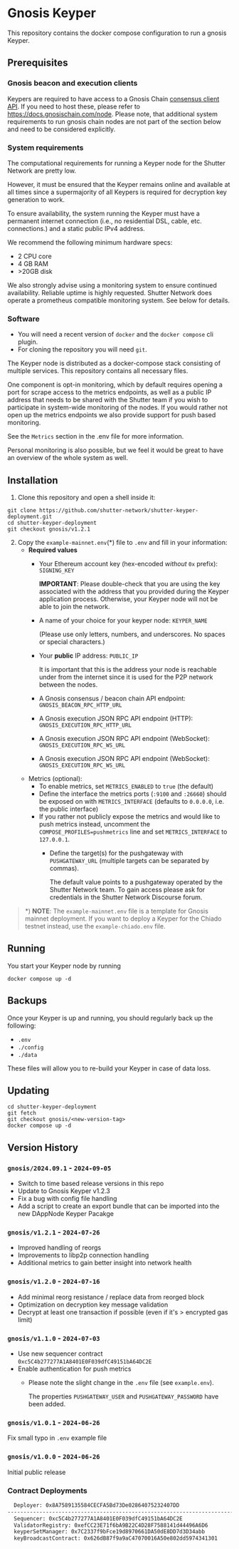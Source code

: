 # Gnosis Keyper

This repository contains the docker compose configuration to run a gnosis Keyper.

## Prerequisites

### Gnosis beacon and execution clients

Keypers are required to have access to a Gnosis Chain [consensus client API](https://ethereum.github.io/beacon-APIs/).
If you need to host these, please refer to https://docs.gnosischain.com/node. Please note, that additional system requirements to run gnosis chain nodes
are not part of the section below and need to be considered explicitly.

### System requirements

The computational requirements for running a Keyper node for the Shutter Network are pretty low.

However, it must be ensured that the Keyper remains online and available at all times since a supermajority of all Keypers is required for decryption key generation to work.

To ensure availability, the system running the Keyper must have a permanent internet connection (i.e., no residential DSL, cable, etc. connections.) and a static public IPv4 address.

We recommend the following minimum hardware specs:

- 2 CPU core
- 4 GB RAM
- \>20GB disk

We also strongly advise using a monitoring system to ensure continued availability. Reliable uptime is highly requested.
Shutter Network does operate a prometheus compatible monitoring system. See below for details.

### Software

- You will need a recent version of `docker` and the `docker compose` cli plugin. 
- For cloning the repository you will need `git`.

The Keyper node is distributed as a docker-compose stack consisting of multiple services. This repository contains all necessary files.

One component is opt-in monitoring, which by default requires opening a port for scrape access to the metrics endpoints, 
as well as a public IP address that needs to be shared with the Shutter team if you wish to participate in system-wide 
monitoring of the nodes.
If you would rather not open up the metrics endpoints we also provide support for push based monitoring.

See the `Metrics` section in the .env file for more information.

Personal monitoring is also possible, but we feel it would be great to have an overview of the whole system as well.


## Installation

1. Clone this repository and open a shell inside it:

```shell
git clone https://github.com/shutter-network/shutter-keyper-deployment.git
cd shutter-keyper-deployment
git checkout gnosis/v1.2.1
```

2. Copy the `example-mainnet.env`(*) file to `.env` and fill in your information:
   - **Required values**
     - Your Ethereum account key (hex-encoded *without* `0x` prefix): `SIGNING_KEY`

       **IMPORTANT**: Please double-check that you are using the key associated with the address that you provided during the Keyper application process. Otherwise, your Keyper node will not be able to join the network.
     - A name of your choice for your keyper node: `KEYPER_NAME`

       (Please use only letters, numbers, and underscores. No spaces or special characters.)
     - Your **public** IP address: `PUBLIC_IP`

       It is important that this is the address your node is reachable under from the internet since it is used for the P2P network between the nodes.
     - A Gnosis consensus / beacon chain API endpoint: `GNOSIS_BEACON_RPC_HTTP_URL`
     - A Gnosis execution JSON RPC API endpoint (HTTP): `GNOSIS_EXECUTION_RPC_HTTP_URL`
     - A Gnosis execution JSON RPC API endpoint (WebSocket): `GNOSIS_EXECUTION_RPC_WS_URL`
     - A Gnosis execution JSON RPC API endpoint (WebSocket): `GNOSIS_EXECUTION_RPC_WS_URL`
   - Metrics (optional):
     - To enable metrics, set `METRICS_ENABLED` to `true` (the default)
     - Define the interface the metrics ports (`:9100` and `:26660`) should be exposed on with `METRICS_INTERFACE` (defaults to `0.0.0.0`, i.e. the public interface)
     - If you rather not publicly expose the metrics and would like to push metrics instead, uncomment the `COMPOSE_PROFILES=pushmetrics` line and set `METRICS_INTERFACE` to `127.0.0.1`.
       - Define the target(s) for the pushgateway with `PUSHGATEWAY_URL` (multiple targets can be separated by commas).
         
         The default value points to a pushgateway operated by the Shutter Network team. To gain access please ask for credentials in the Shutter Network Discourse forum.     

> *) **NOTE**: The `example-mainnet.env` file is a template for Gnosis mainnet deployment. If you want to deploy a Keyper for the Chiado testnet instead, use the `example-chiado.env` file.

## Running

You start your Keyper node by running

```
docker compose up -d
```

## Backups

Once your Keyper is up and running, you should regularly back up the following:

- `.env`
- `./config`
- `./data`

These files will allow you to re-build your Keyper in case of data loss.

## Updating

```shell
cd shutter-keyper-deployment
git fetch
git checkout gnosis/<new-version-tag>
docker compose up -d
```

## Version History

### `gnosis/2024.09.1` - `2024-09-05`
- Switch to time based release versions in this repo
- Update to Gnosis Keyper v1.2.3
- Fix a bug with config file handling
- Add a script to create an export bundle that can be imported into the new DAppNode Keyper Pacakge

### `gnosis/v1.2.1` - `2024-07-26`
- Improved handling of reorgs
- Improvements to libp2p connection handling
- Additional metrics to gain better insight into network health  

### `gnosis/v1.2.0` - `2024-07-16`
- Add minimal reorg resistance / replace data from reorged block
- Optimization on decryption key message validation
- Decrypt at least one transaction if possible (even if it's > encrypted gas limit)

### `gnosis/v1.1.0` - `2024-07-03`
- Use new sequencer contract `0xc5C4b277277A1A8401E0F039dfC49151bA64DC2E`
- Enable authentication for push metrics
  - Please note the slight change in the `.env` file (see `example.env`). 

    The properties `PUSHGATEWAY_USER` and `PUSHGATEWAY_PASSWORD` have been added.

### `gnosis/v1.0.1` - `2024-06-26`
Fix small typo in `.env` example file

### `gnosis/v1.0.0` - `2024-06-26`
Initial public release

### Contract Deployments
```txt
  Deployer: 0x8A7589135584CECFA5Bd73De02864075232407DD
-----------------------------------------------------------------------
  Sequencer: 0xc5C4b277277A1A8401E0F039dfC49151bA64DC2E
  ValidatorRegistry: 0xefCC23E71f6bA9B22C4D28F7588141d44496A6D6
  keyperSetManager: 0x7C2337f9bFce19d8970661DA50dE8DD7d3D34abb
  keyBroadcastContract: 0x626dB87f9a9aC47070016A50e802dd5974341301
```
